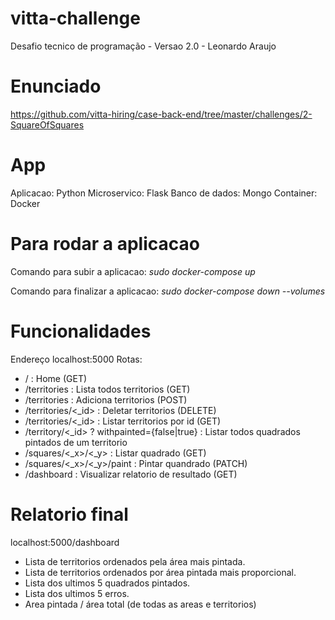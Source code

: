 # vitta-challenge
Desafio tecnico de programação - Versao 2.0 - Leonardo Araujo

# Enunciado
https://github.com/vitta-hiring/case-back-end/tree/master/challenges/2-SquareOfSquares

# App
Aplicacao: Python
Microservico: Flask
Banco de dados: Mongo
Container: Docker

# Para rodar a aplicacao
Comando para subir a aplicacao:
*sudo docker-compose up*

Comando para finalizar a aplicacao:
*sudo docker-compose down --volumes*

# Funcionalidades
Endereço localhost:5000
Rotas:
- / : Home (GET)
- /territories : Lista todos territorios (GET)
- /territories : Adiciona territorios (POST)
- /territories/<_id> : Deletar territorios (DELETE)
- /territories/<_id> : Listar territorios por id (GET)
- /territory/<_id> ? withpainted={false|true} : Listar todos quadrados pintados de um territorio
- /squares/<_x>/<_y> : Listar quadrado (GET)
- /squares/<_x>/<_y>/paint : Pintar quandrado (PATCH)
- /dashboard : Visualizar relatorio de resultado (GET)

# Relatorio final
localhost:5000/dashboard
- Lista de territorios ordenados pela área mais pintada.
- Lista de territorios ordenados por área pintada mais proporcional.
- Lista dos ultimos 5 quadrados pintados.
- Lista dos ultimos 5 erros.
- Area pintada / área total (de todas as areas e territorios)
